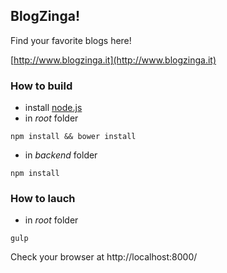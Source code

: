 ## BlogZinga! ##

Find your favorite blogs here!

[http://www.blogzinga.it](http://www.blogzinga.it)

### How to build ###
* install [node.js](http://nodejs.org/)
* in *root* folder
```
npm install && bower install
```
* in *backend* folder
```
npm install
```
### How to lauch ###
* in *root* folder
```
gulp
```

Check your browser at
  http://localhost:8000/
